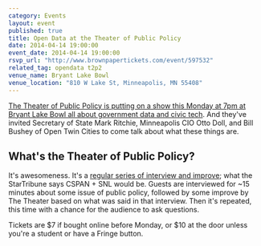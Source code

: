 ```yaml
---
category: Events
layout: event
published: true
title: Open Data at the Theater of Public Policy
date: 2014-04-14 19:00:00
event_date: 2014-04-14 19:00:00
rsvp_url: "http://www.brownpapertickets.com/event/597532"
related_tag: opendata t2p2
venue_name: Bryant Lake Bowl
venue_location: "810 W Lake St, Minneapolis, MN 55408"
---
```


[The Theater of Public Policy is putting on a show this Monday at 7pm at Bryant Lake Bowl all about government data and civic tech](http://t2p2.net/upcoming-events/2014/4/14/democracy-of-data). And they've invited Secretary of State Mark Ritchie, Minneapolis CIO Otto Doll, and Bill Bushey of Open Twin Cities to come talk about what these things are.

## What's the Theater of Public Policy? 
It's awesomeness. It's a [regular series of interview and improve](http://t2p2.net/upcoming-events); what the StarTribune says CSPAN + SNL would be. Guests are interviewed for ~15 minutes about some issue of public policy, followed by some improve by The Theater based on what was said in that interview. Then it's repeated, this time with a chance for the audience to ask questions.

Tickets are $7 if bought online before Monday, or $10 at the door unless you're a student or have a Fringe button.
